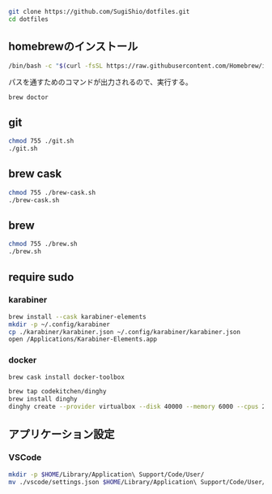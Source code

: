 ```sh
git clone https://github.com/SugiShio/dotfiles.git
cd dotfiles
```

## homebrewのインストール
```sh
/bin/bash -c "$(curl -fsSL https://raw.githubusercontent.com/Homebrew/install/HEAD/install.sh)"
```

パスを通すためのコマンドが出力されるので、実行する。

```
brew doctor
```

## git
```sh
chmod 755 ./git.sh
./git.sh
```

## brew cask
```sh
chmod 755 ./brew-cask.sh
./brew-cask.sh
```
## brew
```sh
chmod 755 ./brew.sh
./brew.sh
```

## require sudo
### karabiner
```sh
brew install --cask karabiner-elements
mkdir -p ~/.config/karabiner
cp ./karabiner/karabiner.json ~/.config/karabiner/karabiner.json
open /Applications/Karabiner-Elements.app
```

### docker
```sh
brew cask install docker-toolbox

brew tap codekitchen/dinghy
brew install dinghy
dinghy create --provider virtualbox --disk 40000 --memory 6000 --cpus 2
```

## アプリケーション設定
### VSCode
```sh
mkdir -p $HOME/Library/Application\ Support/Code/User/
mv ./vscode/settings.json $HOME/Library/Application\ Support/Code/User/settings.json
```
